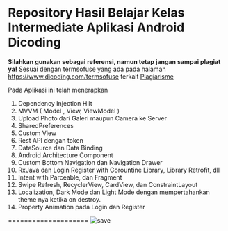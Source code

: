# Repository Hasil Belajar Kelas Intermediate Aplikasi Android Dicoding
**Silahkan gunakan sebagai referensi, namun tetap jangan sampai plagiat ya!**
Sesuai dengan termsofuse yang ada pada halaman https://www.dicoding.com/termsofuse terkait <a href='https://www.dicoding.com/blog/plagiarisme/'>Plagiarisme</a>

Pada Aplikasi ini telah menerapkan
1. Dependency Injection Hilt
2. MVVM ( Model , View, ViewModel )
3. Upload Photo dari Galeri maupun Camera ke Server
4. SharedPreferences
5. Custom View 
6. Rest API dengan token 
7. DataSource dan Data Binding 
8. Android Architecture Component
9. Custom Bottom Navigation dan Navigation Drawer
10. RxJava dan Login Register with Corountine Library, Library Retrofit, dll
11. Intent with Parceable, dan Fragment 
12. Swipe Refresh, RecyclerView, CardView, dan ConstraintLayout
13. Localization, Dark Mode dan Light Mode dengan mempertahankan theme nya ketika on destroy. 
14. Property Animation pada Login dan Register


====================
![save](https://user-images.githubusercontent.com/43689759/210289445-b068f32a-eac6-4246-b0ca-6363aadc4d7f.png)
